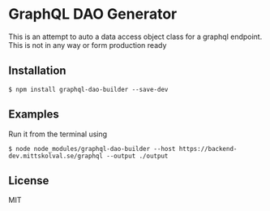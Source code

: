 # GraphQL DAO Generator

  This is an attempt to auto a data access object class for a graphql endpoint. This is not in any way or form production ready


## Installation

    $ npm install graphql-dao-builder --save-dev

## Examples

  Run it from the terminal using 
  
    $ node node_modules/graphql-dao-builder --host https://backend-dev.mittskolval.se/graphql --output ./output

## License

MIT
